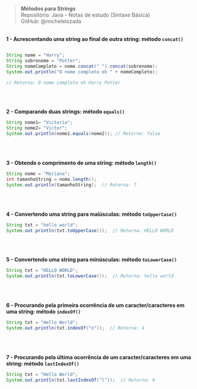 > **Métodos para Strings**  
> Repositório: Java - Notas de estudo (Sintaxe Básica)  
> GitHub: @michelelozada
&nbsp;
     
&nbsp;          
**1 - Acrescentando uma string ao final de outra string: método `concat()`**
```java

String nome = "Harry";
String sobrenome = "Potter";
String nomeCompleto = nome.concat(" ").concat(sobrenome);
System.out.println("O nome completo eh " + nomeCompleto);

// Retorna: O nome completo eh Harry Potter
```
&nbsp;
     
&nbsp;    
**2 - Comparando duas strings: método `equals()`**  
```java
String nome1= "Victoria";
String nome2= "Victor";
System.out.println(nome1.equals(nome2)); // Retorna: false
```
&nbsp;
     
&nbsp;    
**3 - Obtendo o comprimento de uma string: método `length()`**
```java
String nome = "Mariana";
int tamanhoString = nome.length();
System.out.println(tamanhoString);  // Retorna: 7
```
&nbsp;
     
&nbsp;     
**4 - Convertendo uma string para maiúsculas: método `toUpperCase()`**
```java
String txt = "hello world";
System.out.println(txt.toUpperCase());  // Retorna: HELLO WORLD
```
&nbsp;
     
&nbsp;     
**5 - Convertendo uma string para minúsculas: método `toLowerCase()`**
```java
String txt = "HELLO WORLD";
System.out.println(txt.toLowerCase());  // Retorna: hello world
```
&nbsp;
     
&nbsp;    
**6 - Procurando pela primeira ocorrência de um caracter/caracteres em uma string: método `indexOf()`**    
```java
String txt = "Hello World";
System.out.println(txt.indexOf("o"));  // Retorna: 4
```
&nbsp;
     
&nbsp;    
**7 - Procurando pela última ocorrência de um caracter/caracteres em uma string: método `lastIndexOf()`**    
```java
String txt = "Hello World";
System.out.println(txt.lastIndexOf("l"));  // Retorna: 9
```